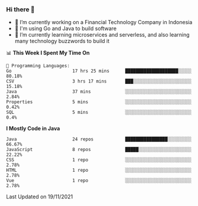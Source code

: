 ### Hi there 👋

<!--
**mazzama/mazzama** is a ✨ _special_ ✨ repository because its `README.md` (this file) appears on your GitHub profile.

Here are some ideas to get you started:

- 🔭 I’m currently working on ...
- 🌱 I’m currently learning ...
- 👯 I’m looking to collaborate on ...
- 🤔 I’m looking for help with ...
- 💬 Ask me about ...
- 📫 How to reach me: ...
- 😄 Pronouns: ...
- ⚡ Fun fact: ...
-->

- 🔭 I’m currently working on a Financial Technology Company in Indonesia
- :gun: I'm using Go and Java to build software
- 🌱 I’m currently learning microservices and serverless, and also learning many technology buzzwords to build it

<!--START_SECTION:waka-->
📊 **This Week I Spent My Time On** 

```text
💬 Programming Languages: 
Go                       17 hrs 25 mins      ████████████████████░░░░░   80.18% 
CSV                      3 hrs 17 mins       ███░░░░░░░░░░░░░░░░░░░░░░   15.18% 
Java                     37 mins             ░░░░░░░░░░░░░░░░░░░░░░░░░   2.84% 
Properties               5 mins              ░░░░░░░░░░░░░░░░░░░░░░░░░   0.42% 
SQL                      5 mins              ░░░░░░░░░░░░░░░░░░░░░░░░░   0.4%

```

**I Mostly Code in Java** 

```text
Java                     24 repos            ████████████████░░░░░░░░░   66.67% 
JavaScript               8 repos             █████░░░░░░░░░░░░░░░░░░░░   22.22% 
CSS                      1 repo              ░░░░░░░░░░░░░░░░░░░░░░░░░   2.78% 
HTML                     1 repo              ░░░░░░░░░░░░░░░░░░░░░░░░░   2.78% 
Vue                      1 repo              ░░░░░░░░░░░░░░░░░░░░░░░░░   2.78%

```



 Last Updated on 19/11/2021
<!--END_SECTION:waka-->
